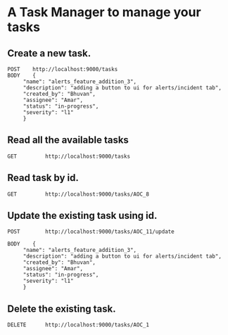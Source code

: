 # A Task Manager to manage your tasks

## Create a new task.
	POST	http://localhost:9000/tasks  
   	BODY 	{      
		 "name": "alerts_feature_addition_3",
		 "description": "adding a button to ui for alerts/incident tab",
		 "created_by": "Bhuvan",
		 "assignee": "Amar",
		 "status": "in-progress",
		 "severity": "l1"	
		 }

## Read all the available tasks
	GET 		http://localhost:9000/tasks
  
## Read task by id.
	GET 		http://localhost:9000/tasks/AOC_8
  
##  Update the existing task using id.
	POST 		http://localhost:9000/tasks/AOC_11/update

	BODY 	{      
		 "name": "alerts_feature_addition_3",
		 "description": "adding a button to ui for alerts/incident tab",
		 "created_by": "Bhuvan",
		 "assignee": "Amar",
		 "status": "in-progress",
		 "severity": "l1"	
		 }

## Delete the existing task.
	DELETE 		http://localhost:9000/tasks/AOC_1


